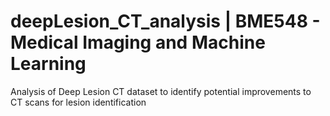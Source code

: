 # deepLesion_CT_analysis | BME548 - Medical Imaging and Machine Learning

Analysis of Deep Lesion CT dataset to identify potential improvements to CT scans for lesion identification
